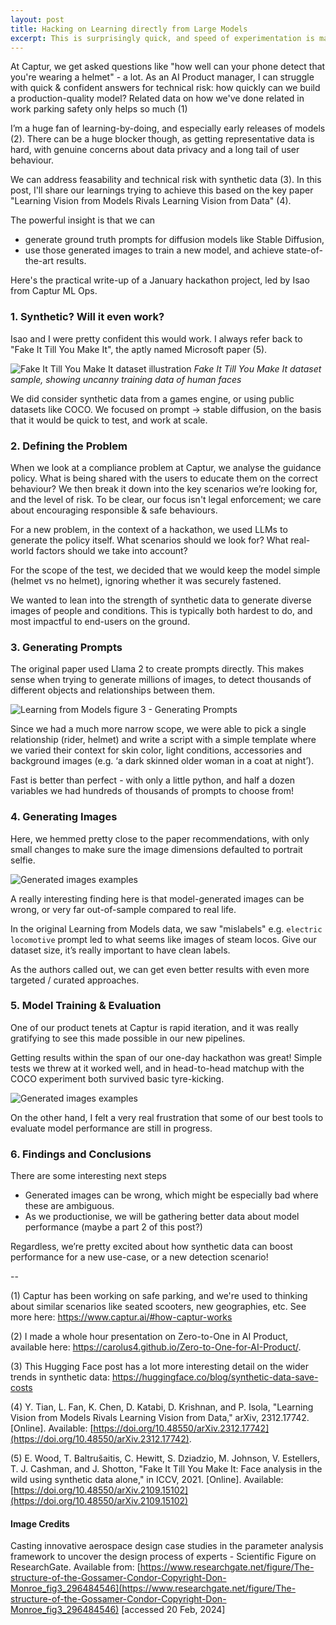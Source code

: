 ```yaml
---
layout: post
title: Hacking on Learning directly from Large Models 
excerpt: This is surprisingly quick, and speed of experimentation is magical. A practical look at our hackathon project.
---
```


At Captur, we get asked questions like "how well can your phone detect that you're wearing a helmet" - a lot. As an AI Product manager, I can struggle with quick & confident answers for technical risk: how quickly can we build a production-quality model? Related data on how we've done related in work parking safety only helps so much (1)

I’m a huge fan of learning-by-doing, and especially early releases of models (2). There can be a huge blocker though, as getting representative data is hard, with genuine concerns about data privacy and a long tail of user behaviour.

We can address feasability and technical risk with synthetic data (3). In this post, I'll share our learnings trying to achieve this  based on the key paper "Learning Vision from Models Rivals Learning Vision from Data" (4). 

The powerful insight is that we can 

- generate ground truth prompts for diffusion models like Stable Diffusion, 
- use those generated images to train a new model, 
and achieve state-of-the-art results.

Here's the practical write-up of a January hackathon project, led by Isao from Captur ML Ops.

### 1. Synthetic? Will it even work?
Isao and I were pretty confident this would work. I always refer back to "Fake It Till You Make It", the aptly named Microsoft paper (5). 

![Fake It Till You Make It dataset illustration](/images/synthetic-data-fake-it-till-you-make-it-dataset.png)
_Fake It Till You Make It dataset sample, showing uncanny training data of human faces_

We did consider synthetic data from a games engine, or using public datasets like COCO. We focused on prompt -> stable diffusion, on the basis that it would be quick to test, and work at scale. 

### 2. Defining the Problem 
When we look at a compliance problem at Captur, we analyse the guidance policy. What is being shared with the users to educate them on the correct behaviour? We then break it down into the key scenarios we’re looking for, and the level of risk. To be clear, our focus isn't legal enforcement; we care about encouraging responsible & safe behaviours. 

For a new problem, in the context of a hackathon, we used LLMs to generate the policy itself. What scenarios should we look for? What real-world factors should we take into account? 

For the scope of the test, we decided that we would keep the model simple (helmet vs no helmet), ignoring whether it was securely fastened. 

We wanted to lean into the strength of synthetic data to generate diverse images of people and conditions. This is typically both hardest to do, and most impactful to end-users on the ground.


### 3. Generating Prompts
The original paper used Llama 2 to create prompts directly. This makes sense when trying to generate millions of images, to detect thousands of different objects and relationships between them. 

![Learning from Models figure 3 - Generating Prompts](/images/synthetic-data-learning-from-models-fig3.png)

Since we had a much more narrow scope, we were able to pick a single relationship (rider, helmet) and write a script with a simple template where we varied their context for skin color, light conditions, accessories and background images (e.g. ‘a dark skinned older woman in a coat at night’). 

Fast is better than perfect - with only a little python, and half a dozen variables we had hundreds of thousands of prompts to choose from!

### 4. Generating Images
Here, we hemmed pretty close to the paper recommendations, with only small changes to make sure the image dimensions defaulted to portrait selfie. 

![Generated images examples](/images/synthetic-data-generated-images-examples.png)

A really interesting finding here is that model-generated images can be wrong, or very far out-of-sample compared to real life.  

In the original Learning from Models data, we saw "mislabels" e.g. `electric locomotive` prompt led to what seems like images of steam locos. Give our dataset size, it’s really important to have clean labels. 

As the authors called out, we can get even better results with even more targeted / curated approaches.

### 5. Model Training & Evaluation
One of our product tenets at Captur is rapid iteration, and it was really gratifying to see this made possible in our new pipelines. 

Getting results within the span of our one-day hackathon was great! Simple tests we threw at it worked well, and in head-to-head matchup with the COCO experiment both survived basic tyre-kicking.

![Generated images examples](/images/synthetic-data-gossamer-condor.png)

On the other hand, I felt a very real frustration that some of our best tools to evaluate model performance are still in progress. 

### 6. Findings and Conclusions
There are some interesting next steps
- Generated images can be wrong, which might be especially bad where these are ambiguous.
- As we productionise, we will be gathering better data about model performance (maybe a part 2 of this post?)

Regardless, we’re pretty excited about how synthetic data can boost performance for a new use-case, or a new detection scenario!

--

(1) Captur has been working on safe parking, and we're used to thinking about similar scenarios like seated scooters, new geographies, etc. See more here:
https://www.captur.ai/#how-captur-works

(2) I made a whole hour presentation on Zero-to-One in AI Product, available here:
https://carolus4.github.io/Zero-to-One-for-AI-Product/.

(3) This Hugging Face post has a lot more interesting detail on the wider trends in synthetic data: https://huggingface.co/blog/synthetic-data-save-costs

(4) Y. Tian, L. Fan, K. Chen, D. Katabi, D. Krishnan, and P. Isola, "Learning Vision from Models Rivals Learning Vision from Data," arXiv, 2312.17742. [Online]. Available: [https://doi.org/10.48550/arXiv.2312.17742](https://doi.org/10.48550/arXiv.2312.17742).

(5) E. Wood, T. Baltrušaitis, C. Hewitt, S. Dziadzio, M. Johnson, V. Estellers, T. J. Cashman, and J. Shotton, "Fake It Till You Make It: Face analysis in the wild using synthetic data alone," in ICCV, 2021. [Online]. Available: [https://doi.org/10.48550/arXiv.2109.15102](https://doi.org/10.48550/arXiv.2109.15102)


#### Image Credits
Casting innovative aerospace design case studies in the parameter analysis framework to uncover the design process of experts - Scientific Figure on ResearchGate. Available from: [https://www.researchgate.net/figure/The-structure-of-the-Gossamer-Condor-Copyright-Don-Monroe_fig3_296484546](https://www.researchgate.net/figure/The-structure-of-the-Gossamer-Condor-Copyright-Don-Monroe_fig3_296484546) [accessed 20 Feb, 2024]